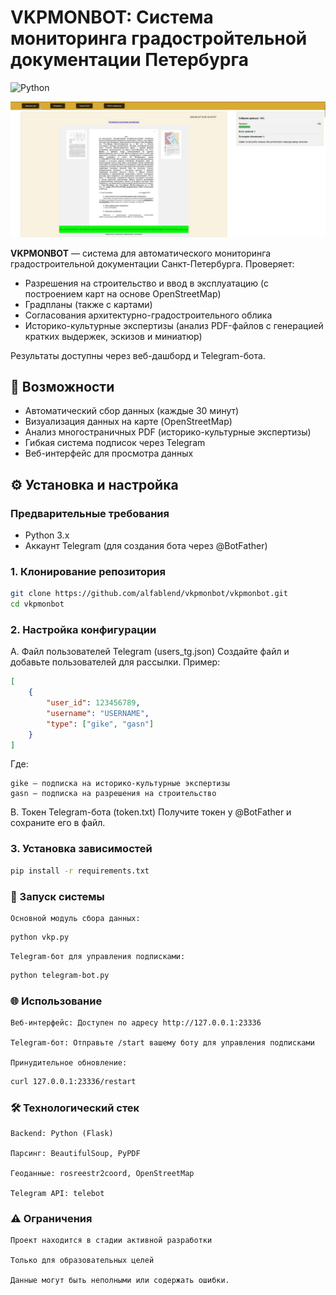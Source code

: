 # VKPMONBOT: Система мониторинга градостройтельной документации Петербурга

![Python](https://img.shields.io/badge/Python-3.x-blue?logo=python)


![Пример интерфейса](docs/screenshot.jpg)

**VKPMONBOT** — система для автоматического мониторинга градостроительной документации Санкт-Петербурга. Проверяет:
- Разрешения на строительство и ввод в эксплуатацию (с построением карт на основе OpenStreetMap)
- Градпланы (также с картами)
- Согласования архитектурно-градостроительного облика 
- Историко-культурные экспертизы (анализ PDF-файлов с генерацией кратких выдержек, эскизов и миниатюр)

Результаты доступны через веб-дашборд и Telegram-бота.

## 📌 Возможности
- Автоматический сбор данных (каждые 30 минут)
- Визуализация данных на карте (OpenStreetMap)
- Анализ многостраничных PDF (историко-культурные экспертизы)
- Гибкая система подписок через Telegram
- Веб-интерфейс для просмотра данных

## ⚙️ Установка и настройка

### Предварительные требования
- Python 3.x
- Аккаунт Telegram (для создания бота через @BotFather)

### 1. Клонирование репозитория
```bash
git clone https://github.com/alfablend/vkpmonbot/vkpmonbot.git
cd vkpmonbot
```

### 2. Настройка конфигурации

A. Файл пользователей Telegram (users_tg.json)
Создайте файл и добавьте пользователей для рассылки. Пример:
```json
[
    {
        "user_id": 123456789,
        "username": "USERNAME",
        "type": ["gike", "gasn"]
    }
]
```

Где:

    gike — подписка на историко-культурные экспертизы
    gasn — подписка на разрешения на строительство

B. Токен Telegram-бота (token.txt)
Получите токен у @BotFather и сохраните его в файл.

### 3. Установка зависимостей

```bash
pip install -r requirements.txt
```

### 🚀 Запуск системы

    Основной модуль сбора данных:

```bash
python vkp.py
```

    Telegram-бот для управления подписками:

```bash
python telegram-bot.py
```
### 🌐 Использование

    Веб-интерфейс: Доступен по адресу http://127.0.0.1:23336

    Telegram-бот: Отправьте /start вашему боту для управления подписками

    Принудительное обновление:

```bash
curl 127.0.0.1:23336/restart
```
### 🛠 Технологический стек

    Backend: Python (Flask)

    Парсинг: BeautifulSoup, PyPDF

    Геоданные: rosreestr2coord, OpenStreetMap

    Telegram API: telebot

### ⚠️ Ограничения

    Проект находится в стадии активной разработки

    Только для образовательных целей

    Данные могут быть неполными или содержать ошибки.